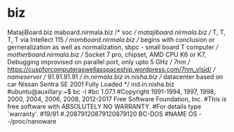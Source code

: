 # biz
MatajiBoard.biz
maboard.nirmala.biz /* soc */
matajiboard.nirmala.biz /* T<personal>, T<private>, T<protect>, T<public> via Intellect 115 */
momboard.nirmala.biz /* begins with conclusion or gerneralization as well as normalization, sbpc - small board T<personal> computer */
motherboard.nirmala.biz /* Socket 7 pro, chipset, AMD CPU K6 or K7, Debugging improvised on parallel port, only upto 5 GHz */
7nm /* https://cuspforcomputeraswellasspaceship.wordpress.com/7nm_vlsid/ */
nameserver /* 91.91.91.91 */
in.nirmala.biz
in.nisha.biz /* datacenter based on car Nissan Sentra SE 2001 Fully Loaded */
ind.in.nisha.biz
#ubuntu@auxillary:~$ bc -l
#bc 1.07.1
#Copyright 1991-1994, 1997, 1998, 2000, 2004, 2006, 2008, 2012-2017 Free Software Foundation, Inc.
#This is free software with ABSOLUTELY NO WARRANTY.
#For details type `warranty'. 
#19/91
#.20879120879120879120
BC-DOS #NAME OS
--/proc/nanoware
